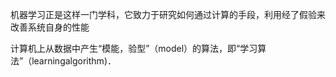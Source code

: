 机器学习正是这样一门学科，它致力于研究如何通过计算的手段，利用经了假验来改善系统自身的性能

计算机上从数据中产生“模能，验型”（model）的算法，即“学习算法”（learningalgorithm)．